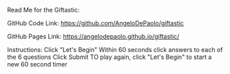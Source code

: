 Read Me for the Giftastic:

GitHub Code Link: https://github.com/AngeloDePaolo/giftastic

GitHub Pages Link: https://angelodepaolo.github.io/giftastic/


Instructions:
Click "Let's Begin"
Within 60 seconds click answers to each of the 6 questions
Click Submit
TO play again, click "Let's Begin" to start a new 60 second timer



